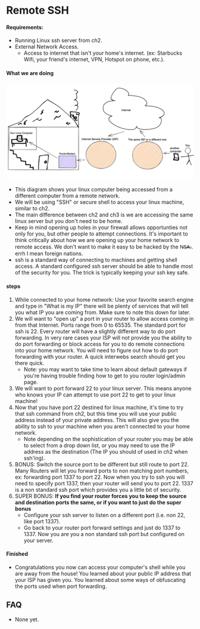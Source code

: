 # Remote SSH 
#### Requirements: 
- Running Linux ssh server from ch2.
- External Network Access.
    - Access to internet that isn't your home's internet. (ex: Starbucks Wifi, your friend's internet, VPN, Hotspot on phone, etc.).

#### What we are doing
<img src="https://github.com/miketwenty1/images/blob/master/diagram.png?raw=true" width="750" />

- This diagram shows your linux computer being accessed from a different computer from a remote network.
- We will be using "SSH" or secure shell to access your linux machine, similar to ch2.
- The main difference between ch2 and ch3 is we are accessing the same linux server but you don't need to be home. 
- Keep in mind opening up holes in your firewall allows opportunties not only for you, but other people to attempt connections. It's important to think critically about how we are opening up your home network to remote access. We don't want to make it easy to be hacked by the N̶S̶A̶.. errh I mean foreign nations.
- ssh is a standard way of connecting to machines and getting shell access. A standard configured ssh server should be able to handle most of the security for you. The trick is typically keeping your ssh key safe.


#### steps
1. While connected to your home network: Use your favorite search engine and type in "What is my IP" there will be plenty of services that will tell you what IP you are coming from. Make sure to note this down for later.
2. We will want to "open up" a port in your router to allow access coming in from that Internet. Ports range from 0 to 65535. The standard port for ssh is 22. Every router will have a slightly different way to do port forwarding. In very rare cases your ISP will not provide you the ability to do port forwarding or block access for you to do remote connections into your home network. You will need to figure out how to do port forwarding with your router. A quick interwebs search should get you there quick. 
    - Note: you may want to take time to learn about default gateways if you're having trouble finding how to get to you router login/admin page.
3. We will want to port forward 22 to your linux server. This means anyone who knows your IP can attempt to use port 22 to get to your linux machine!
4. Now that you have port 22 destined for linux machine, it's time to try that ssh command from ch2, but this time you will use your public address instead of your private address. This will also give you the ability to ssh to your machine when you aren't connected to your home network.
    - Note depending on the sophistication of your router you may be able to select from a drop down list, or you may need to use the IP address as the destination (The IP you should of used in ch2 when ssh'ing).
5. BONUS: Switch the source port to be different but still route to port 22. Many Routers will let you forward ports to non matching port numbers, ex: forwarding port 1337 to port 22. Now when you try to ssh you will need to specify port 1337, then your router will send you to port 22. 1337 is a non standard ssh port which provides you a little bit of security. 
6. SUPER BONUS: ****If you find your router forces you to keep the source and destination ports the same, or if you want to just do the super bonus****
    - Configure your ssh server to listen on a different port (i.e. non 22, like port 1337).
    - Go back to your router port forward settings and just do 1337 to 1337. Now you are you a non standard ssh port but configured on your server.

#### Finished
- Congratulations you now can access your computer's shell while you are away from the house! You learned about your public IP address that your ISP has given you. You learned about some ways of obfuscating the ports used when port forwarding.

## FAQ
- None yet.
